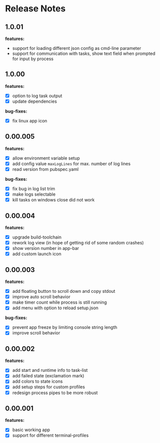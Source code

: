 # Release Notes

## 1.0.01

**features:**
* support for loading different json config as cmd-line parameter
* support for communication with tasks, show text field when prompted for input by process

## 1.0.00

**features:**
* [x] option to log task output
* [x] update dependencies

**bug-fixes:**
* [x] fix linux app icon

## 0.00.005

**features:**
* [x] allow environment variable setup
* [x] add config value `maxLogLines` for max. number of log lines
* [x] read version from pubspec.yaml

**bug-fixes:**
* [x] fix bug in log list trim
* [x] make logs selectable
* [x] kill tasks on windows close did not work

## 0.00.004

**features:**
* [x] upgrade build-toolchain
* [x] rework log view (in hope of getting rid of some random crashes)
* [x] show version number in app-bar
* [x] add custom launch icon

## 0.00.003

**features:**
* [x] add floating button to scroll down and copy stdout
* [x] improve auto scroll behavior
* [x] make timer count while process is still running
* [x] add menu with option to reload setup.json

**bug-fixes:**
* [x] prevent app freeze by limiting console string length
* [x] improve scroll behavior

## 0.00.002

**features:**
* [x] add start and runtime info to task-list
* [x] add failed state (exclamation mark)
* [x] add colors to state icons
* [x] add setup steps for custom profiles
* [x] redesign process pipes to be more robust

## 0.00.001

**features:**
* [x] basic working app
* [x] support for different terminal-profiles